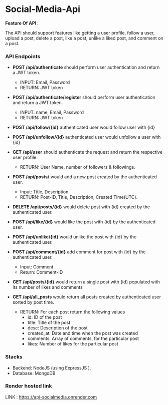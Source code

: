 # Social-Media-Api

**Feature Of API :**

The API should support features like getting a user profile, follow a user, upload a post, delete a post, like a post, unlike a liked post, and comment on a post.

### **API Endpoints**

- **POST /api/authenticate** should perform user authentication and return a JWT token.
    - INPUT: Email, Password
    - RETURN: JWT token

- **POST /api/authenticate/register** should perform user authentication and return a JWT token.
    - INPUT: name, Email, Password
    - RETURN: JWT token
    
- **POST /api/follow/{id}** authenticated user would follow user with {id}

- **POST /api/unfollow/{id}** authenticated user would unfollow a user with {id}

- **GET /api/user** should authenticate the request and return the respective user profile.
    - RETURN: User Name, number of followers & followings.
    
- **POST /api/posts/** would add a new post created by the authenticated user.
    - Input: Title, Description
    - RETURN: Post-ID, Title, Description, Created Time(UTC).
    
- **DELETE /api/posts/{id}** would delete post with {id} created by the authenticated user.

- **POST /api/like/{id}** would like the post with {id} by the authenticated user.

- **POST /api/unlike/{id}** would unlike the post with {id} by the authenticated user.

- **POST /api/comment/{id}** add comment for post with {id} by the authenticated user.
    - Input: Comment
    - Return: Comment-ID
    
- **GET /api/posts/{id}** would return a single post with {id} populated with its number of likes and comments

- **GET /api/all_posts** would return all posts created by authenticated user sorted by post time.
    - RETURN: For each post return the following values
        - id: ID of the post
        - title: Title of the post
        - desc: Description of the post
        - created_at: Date and time when the post was created
        - comments: Array of comments, for the particular post
        - likes: Number of likes for the particular post

### **Stacks**

- Backend: NodeJS (using ExpressJS ).
- Database: MongoDB

### **Render hosted link**
LINK : https://api-socialmedia.onrender.com
